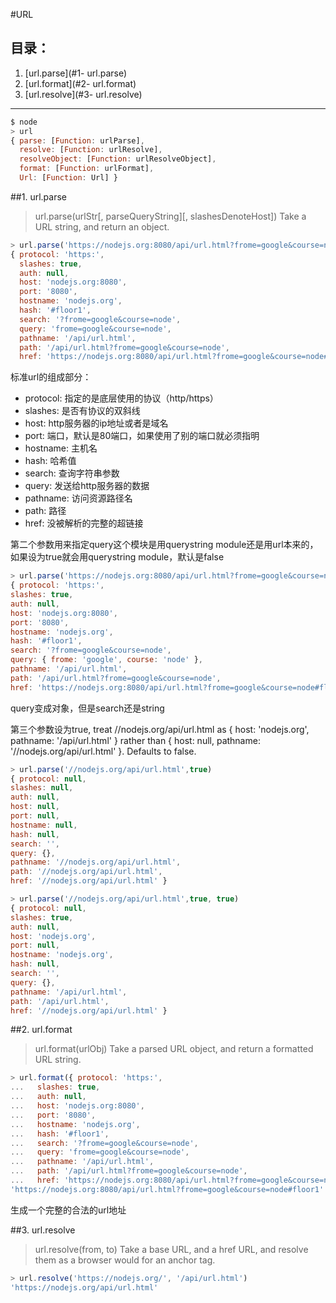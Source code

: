 #URL

## 目录：
1. [url.parse](#1- url.parse)
2. [url.format](#2- url.format)
3. [url.resolve](#3- url.resolve)
---

```javascript
$ node
> url
{ parse: [Function: urlParse],
  resolve: [Function: urlResolve],
  resolveObject: [Function: urlResolveObject],
  format: [Function: urlFormat],
  Url: [Function: Url] }
```

##1. url.parse
> url.parse(urlStr[, parseQueryString][, slashesDenoteHost])
> Take a URL string, and return an object.

```javascript
> url.parse('https://nodejs.org:8080/api/url.html?frome=google&course=node#floor1')
{ protocol: 'https:',
  slashes: true,
  auth: null,
  host: 'nodejs.org:8080',
  port: '8080',
  hostname: 'nodejs.org',
  hash: '#floor1',
  search: '?frome=google&course=node',
  query: 'frome=google&course=node',
  pathname: '/api/url.html',
  path: '/api/url.html?frome=google&course=node',
  href: 'https://nodejs.org:8080/api/url.html?frome=google&course=node#floor1' }
  ```
  标准url的组成部分：

  * protocol: 指定的是底层使用的协议（http/https）
  * slashes: 是否有协议的双斜线
  * host: http服务器的ip地址或者是域名
  * port: 端口，默认是80端口，如果使用了别的端口就必须指明
  * hostname: 主机名 
  * hash: 哈希值
  * search: 查询字符串参数
  * query: 发送给http服务器的数据
  * pathname: 访问资源路径名
  * path: 路径
  * href: 没被解析的完整的超链接

  第二个参数用来指定query这个模块是用querystring module还是用url本来的，如果设为true就会用querystring module，默认是false

  ```javascript
  > url.parse('https://nodejs.org:8080/api/url.html?frome=google&course=node#floor1', true)
{ protocol: 'https:',
  slashes: true,
  auth: null,
  host: 'nodejs.org:8080',
  port: '8080',
  hostname: 'nodejs.org',
  hash: '#floor1',
  search: '?frome=google&course=node',
  query: { frome: 'google', course: 'node' },
  pathname: '/api/url.html',
  path: '/api/url.html?frome=google&course=node',
  href: 'https://nodejs.org:8080/api/url.html?frome=google&course=node#floor1' }
  ```
  query变成对象，但是search还是string

  第三个参数设为true, treat //nodejs.org/api/url.html as { host: 'nodejs.org', pathname: '/api/url.html' } rather than { host: null, pathname: '//nodejs.org/api/url.html' }. Defaults to false.
  ```javascript
  > url.parse('//nodejs.org/api/url.html',true)
{ protocol: null,
  slashes: null,
  auth: null,
  host: null,
  port: null,
  hostname: null,
  hash: null,
  search: '',
  query: {},
  pathname: '//nodejs.org/api/url.html',
  path: '//nodejs.org/api/url.html',
  href: '//nodejs.org/api/url.html' }
  ```
  ```javascript
  > url.parse('//nodejs.org/api/url.html',true, true)
{ protocol: null,
  slashes: true,
  auth: null,
  host: 'nodejs.org',
  port: null,
  hostname: 'nodejs.org',
  hash: null,
  search: '',
  query: {},
  pathname: '/api/url.html',
  path: '/api/url.html',
  href: '//nodejs.org/api/url.html' }
  ```

##2. url.format
> url.format(urlObj)
> Take a parsed URL object, and return a formatted URL string.

  ```javascript
  > url.format({ protocol: 'https:',
...   slashes: true,
...   auth: null,
...   host: 'nodejs.org:8080',
...   port: '8080',
...   hostname: 'nodejs.org',
...   hash: '#floor1',
...   search: '?frome=google&course=node',
...   query: 'frome=google&course=node',
...   pathname: '/api/url.html',
...   path: '/api/url.html?frome=google&course=node',
...   href: 'https://nodejs.org:8080/api/url.html?frome=google&course=node#floor1' })
'https://nodejs.org:8080/api/url.html?frome=google&course=node#floor1'
  ```
  生成一个完整的合法的url地址


##3. url.resolve
> url.resolve(from, to)
> Take a base URL, and a href URL, and resolve them as a browser would for an anchor tag.

```javascript
> url.resolve('https://nodejs.org/', '/api/url.html')
'https://nodejs.org/api/url.html'
```




